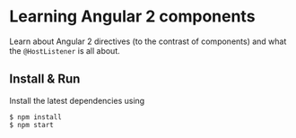 # Learning Angular 2 components

Learn about Angular 2 directives (to the contrast of components) and what the `@HostListener` is all about.

## Install & Run

Install the latest dependencies using 

```
$ npm install
$ npm start
```

